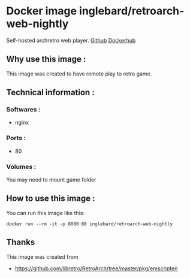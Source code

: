 # Docker image inglebard/retroarch-web-nightly
Self-hosted archretro web player.
[Github](https://github.com/Inglebard/dockerfiles/blob/master/retroarch-web-nightly/)
[Dockerhub](https://hub.docker.com/r/inglebard/retroarch-web-nightly/)

## Why use this image :

This image was created to have remote play to retro game.

## Technical information :

### Softwares :
* nginx

### Ports :
* 80

### Volumes :
You may need to mount game folder

## How to use this image :

You can run this image like this:
```
docker run --rm -it -p 8080:80 inglebard/retroarch-web-nightly

```

## Thanks
This image was created from 
* https://github.com/libretro/RetroArch/tree/master/pkg/emscripten
